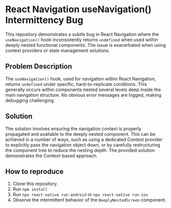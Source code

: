 # React Navigation useNavigation() Intermittency Bug

This repository demonstrates a subtle bug in React Navigation where the `useNavigation()` hook inconsistently returns `undefined` when used within deeply nested functional components.  The issue is exacerbated when using context providers or state management solutions.

## Problem Description

The `useNavigation()` hook, used for navigation within React Navigation, returns `undefined` under specific, hard-to-replicate conditions. This generally occurs within components nested several levels deep inside the main navigation structure.  No obvious error messages are logged, making debugging challenging.

## Solution

The solution involves ensuring the navigation context is properly propagated and available to the deeply nested component.  This can be achieved in a number of ways, such as using a dedicated Context provider to explicitly pass the navigation object down, or by carefully restructuring the component tree to reduce the nesting depth.  The provided solution demonstrates the Context-based approach.

## How to reproduce

1. Clone this repository.
2. Run `npm install`
3. Run `npx react-native run-android` or `npx react-native run-ios`
4. Observe the intermittent behavior of the `DeeplyNestedScreen` component. 